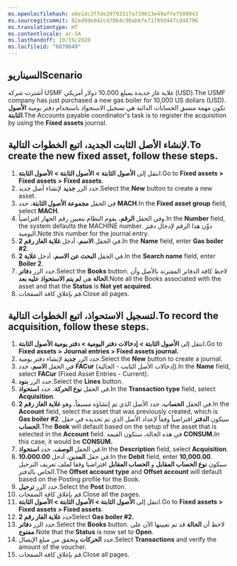 ```yaml
---
ms.openlocfilehash: e8e1dc3ffde2979331fa739613e49affe7500943
ms.sourcegitcommit: 82ed9ded42c47064c90ab6fe717893447cd48796
ms.translationtype: HT
ms.contentlocale: ar-SA
ms.lasthandoff: 10/19/2020
ms.locfileid: "6070649"
---
```

## <a name="scenario"></a><span data-ttu-id="ba793-101">السيناريو</span><span class="sxs-lookup"><span data-stu-id="ba793-101">Scenario</span></span>

<span data-ttu-id="ba793-102">أشترت شركة USMF غلاية غاز جديدة بمبلغ 10،000 دولار أمريكي (USD).</span><span class="sxs-lookup"><span data-stu-id="ba793-102">The USMF company has just purchased a new gas boiler for 10,000 US dollars (USD).</span></span>
<span data-ttu-id="ba793-103">تكون مهمة منسق الحسابات الدائنة هي تسجيل الاستحواذ باستخدام دفتر يومية **الأصول الثابتة**.</span><span class="sxs-lookup"><span data-stu-id="ba793-103">The Accounts payable coordinator's task is to register the acquisition by using the **Fixed assets** journal.</span></span>



## <a name="to-create-the-new-fixed-asset-follow-these-steps"></a><span data-ttu-id="ba793-104">لإنشاء الأصل الثابت الجديد، اتبع الخطوات التالية.</span><span class="sxs-lookup"><span data-stu-id="ba793-104">To create the new fixed asset, follow these steps.</span></span>

1.  <span data-ttu-id="ba793-105">انتقل إلى **الأصول الثابتة >** **الأصول الثابتة >** **الأصول الثابتة**.</span><span class="sxs-lookup"><span data-stu-id="ba793-105">Go to **Fixed assets >** **Fixed assets >** **Fixed assets**.</span></span>
2.  <span data-ttu-id="ba793-106">حدد الزر **جديد** لإنشاء أصل جديد.</span><span class="sxs-lookup"><span data-stu-id="ba793-106">Select the **New** button to create a new asset.</span></span>
3.  <span data-ttu-id="ba793-107">في الحقل **مجموعة الأصول الثابتة**، حدد **MACH**.</span><span class="sxs-lookup"><span data-stu-id="ba793-107">In the **Fixed asset group** field, select **MACH**.</span></span>
4.  <span data-ttu-id="ba793-108">وفي الحقل **الرقم**، يقوم النظام بتعيين رقم الجهاز افتراضياً.</span><span class="sxs-lookup"><span data-stu-id="ba793-108">In the **Number** field, the system defaults the MACHINE number.</span></span> <span data-ttu-id="ba793-109">دوِّن هذا الرقم لإدخال دفتر اليومية.</span><span class="sxs-lookup"><span data-stu-id="ba793-109">Note this number for the journal entry.</span></span>
5.  <span data-ttu-id="ba793-110">في الحقل **الاسم**، أدخل **غلاية الغاز رقم 2**.</span><span class="sxs-lookup"><span data-stu-id="ba793-110">In the **Name** field, enter **Gas boiler #2**.</span></span>
6.  <span data-ttu-id="ba793-111">في الحقل **البحث عن الاسم**، أدخل **غلاية 2**.</span><span class="sxs-lookup"><span data-stu-id="ba793-111">In the **Search name** field, enter **Boiler 2**.</span></span>
7.  <span data-ttu-id="ba793-112">حدد الزر **دفاتر**.</span><span class="sxs-lookup"><span data-stu-id="ba793-112">Select the **Books** button.</span></span> <span data-ttu-id="ba793-113">لاحظ كافة الدفاتر المقترنة بالأصل وأن **الحالة** هي **لم يتم الاستحواذ عليه بعد**.</span><span class="sxs-lookup"><span data-stu-id="ba793-113">Note all the Books associated with the asset and that the **Status** is **Not yet acquired**.</span></span>
8.  <span data-ttu-id="ba793-114">قم بإغلاق كافة الصفحات.</span><span class="sxs-lookup"><span data-stu-id="ba793-114">Close all pages.</span></span>

## <a name="to-record-the-acquisition-follow-these-steps"></a><span data-ttu-id="ba793-115">لتسجيل الاستحواذ، اتبع الخطوات التالية.</span><span class="sxs-lookup"><span data-stu-id="ba793-115">To record the acquisition, follow these steps.</span></span>

1.  <span data-ttu-id="ba793-116">انتقل إلى **الأصول الثابتة >** **إدخالات دفتر اليومية > دفتر يومية الأصول الثابتة.**</span><span class="sxs-lookup"><span data-stu-id="ba793-116">Go to **Fixed assets >** **Journal entries > Fixed assets journal.**</span></span>
2.  <span data-ttu-id="ba793-117">حدد الزر **جديد** لإنشاء دفتر يومية.</span><span class="sxs-lookup"><span data-stu-id="ba793-117">Select the **New** button to create a journal.</span></span>
3.  <span data-ttu-id="ba793-118">في الحقل **الاسم**، حدد **FACur** (إدخالات الأصل الثابت - الحالية).</span><span class="sxs-lookup"><span data-stu-id="ba793-118">In the **Name** field, select **FACur** (Fixed Asset Entries - Current).</span></span>
4.  <span data-ttu-id="ba793-119">حدد الزر **بنود**.</span><span class="sxs-lookup"><span data-stu-id="ba793-119">Select the **Lines** button.</span></span>
5.  <span data-ttu-id="ba793-120">في الحقل **نوع الحركة**، حدد **استحواذ**.</span><span class="sxs-lookup"><span data-stu-id="ba793-120">In the **Transaction type** field, select **Acquisition**.</span></span>
6.  <span data-ttu-id="ba793-121">في الحقل **الحساب**، حدد الأصل الذي تم إنشاؤه مسبقاً، وهو **غلاية الغاز رقم 2**.</span><span class="sxs-lookup"><span data-stu-id="ba793-121">In the **Account** field, select the asset that was previously created, which is **Gas boiler #2**.</span></span> <span data-ttu-id="ba793-122">سيكون **الدفتر** افتراضياً وفقاً لإعداد الأصل الذي تم تحديده في حقل **الحساب**.</span><span class="sxs-lookup"><span data-stu-id="ba793-122">The **Book** will default based on the setup of the asset that is selected in the **Account** field.</span></span> <span data-ttu-id="ba793-123">في هذه الحالة، ستكون القيمة **CONSUM.**</span><span class="sxs-lookup"><span data-stu-id="ba793-123">In this case, it would be **CONSUM.**</span></span>
7.  <span data-ttu-id="ba793-124">في الحقل **الوصف**، حدد **استحواذ**.</span><span class="sxs-lookup"><span data-stu-id="ba793-124">In the **Description** field, select **Acquisition**.</span></span>
8.  <span data-ttu-id="ba793-125">في حقل **المدين**، أدخل **10،000.00**.</span><span class="sxs-lookup"><span data-stu-id="ba793-125">In the **Debit** field, enter **10,000.00**.</span></span> <span data-ttu-id="ba793-126">سيكون **نوع الحساب المقابل** و **الحساب المقابل** افتراضيا وفقا لملف تعريف الترحيل الخاص بالدفتر.</span><span class="sxs-lookup"><span data-stu-id="ba793-126">The **Offset account type** and **Offset account** will default based on the Posting profile for the Book.</span></span>
9.  <span data-ttu-id="ba793-127">حدد الزر **ترحيل**.</span><span class="sxs-lookup"><span data-stu-id="ba793-127">Select the **Post** button.</span></span>
10. <span data-ttu-id="ba793-128">قم بإغلاق كافة الصفحات.</span><span class="sxs-lookup"><span data-stu-id="ba793-128">Close all the pages.</span></span>
11. <span data-ttu-id="ba793-129">انتقل إلى **الأصول الثابتة > الأصول الثابتة > الأصول الثابتة**.</span><span class="sxs-lookup"><span data-stu-id="ba793-129">Go to **Fixed assets > Fixed assets > Fixed assets**.</span></span>
12. <span data-ttu-id="ba793-130">حدد **غلاية الغاز رقم 2**</span><span class="sxs-lookup"><span data-stu-id="ba793-130">Select **Gas boiler #2.**</span></span>
13. <span data-ttu-id="ba793-131">حدد الزر **دفاتر**.</span><span class="sxs-lookup"><span data-stu-id="ba793-131">Select the **Books** button.</span></span> <span data-ttu-id="ba793-132">لاحظ أن **الحالة** قد تم تعيينها الآن على **مفتوح**.</span><span class="sxs-lookup"><span data-stu-id="ba793-132">Note that the **Status** is now set to **Open**.</span></span>
14. <span data-ttu-id="ba793-133">حدد **الحركات** وتحقق من مبلغ الإيصال.</span><span class="sxs-lookup"><span data-stu-id="ba793-133">Select **Transactions** and verify the amount of the voucher.</span></span>
15. <span data-ttu-id="ba793-134">قم بإغلاق كافة الصفحات.</span><span class="sxs-lookup"><span data-stu-id="ba793-134">Close all pages.</span></span>


